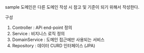 sample 도메인은 다른 도메인 작성 시 참고 및 기준이 되기 위해서 작성한다.

구성
1. Controller : APi end-point 정의
2. Service : 비지니스 로직 정의
3. DomainService : 도메인 접근에만 사용되는 서비스
4. Repository : 데이터 CURD 인터페이스 (JPA)
